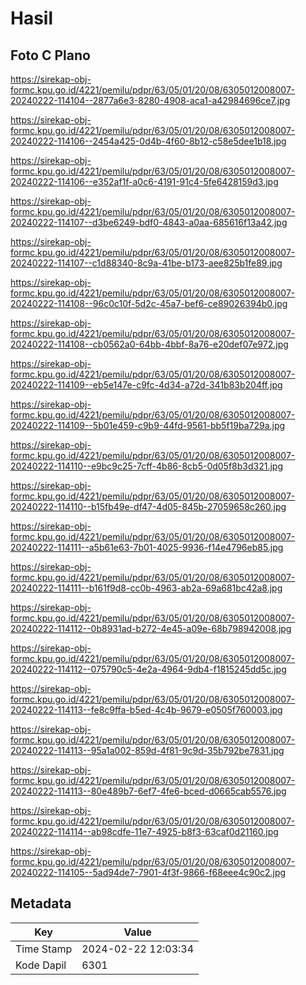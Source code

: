 # Hasil

## Foto C Plano

https://sirekap-obj-formc.kpu.go.id/4221/pemilu/pdpr/63/05/01/20/08/6305012008007-20240222-114104--2877a6e3-8280-4908-aca1-a42984696ce7.jpg

https://sirekap-obj-formc.kpu.go.id/4221/pemilu/pdpr/63/05/01/20/08/6305012008007-20240222-114106--2454a425-0d4b-4f60-8b12-c58e5dee1b18.jpg

https://sirekap-obj-formc.kpu.go.id/4221/pemilu/pdpr/63/05/01/20/08/6305012008007-20240222-114106--e352af1f-a0c6-4191-91c4-5fe6428159d3.jpg

https://sirekap-obj-formc.kpu.go.id/4221/pemilu/pdpr/63/05/01/20/08/6305012008007-20240222-114107--d3be6249-bdf0-4843-a0aa-685616f13a42.jpg

https://sirekap-obj-formc.kpu.go.id/4221/pemilu/pdpr/63/05/01/20/08/6305012008007-20240222-114107--c1d88340-8c9a-41be-b173-aee825b1fe89.jpg

https://sirekap-obj-formc.kpu.go.id/4221/pemilu/pdpr/63/05/01/20/08/6305012008007-20240222-114108--96c0c10f-5d2c-45a7-bef6-ce89026394b0.jpg

https://sirekap-obj-formc.kpu.go.id/4221/pemilu/pdpr/63/05/01/20/08/6305012008007-20240222-114108--cb0562a0-64bb-4bbf-8a76-e20def07e972.jpg

https://sirekap-obj-formc.kpu.go.id/4221/pemilu/pdpr/63/05/01/20/08/6305012008007-20240222-114109--eb5e147e-c9fc-4d34-a72d-341b83b204ff.jpg

https://sirekap-obj-formc.kpu.go.id/4221/pemilu/pdpr/63/05/01/20/08/6305012008007-20240222-114109--5b01e459-c9b9-44fd-9561-bb5f19ba729a.jpg

https://sirekap-obj-formc.kpu.go.id/4221/pemilu/pdpr/63/05/01/20/08/6305012008007-20240222-114110--e9bc9c25-7cff-4b86-8cb5-0d05f8b3d321.jpg

https://sirekap-obj-formc.kpu.go.id/4221/pemilu/pdpr/63/05/01/20/08/6305012008007-20240222-114110--b15fb49e-df47-4d05-845b-27059658c260.jpg

https://sirekap-obj-formc.kpu.go.id/4221/pemilu/pdpr/63/05/01/20/08/6305012008007-20240222-114111--a5b61e63-7b01-4025-9936-f14e4796eb85.jpg

https://sirekap-obj-formc.kpu.go.id/4221/pemilu/pdpr/63/05/01/20/08/6305012008007-20240222-114111--b161f9d8-cc0b-4963-ab2a-69a681bc42a8.jpg

https://sirekap-obj-formc.kpu.go.id/4221/pemilu/pdpr/63/05/01/20/08/6305012008007-20240222-114112--0b8931ad-b272-4e45-a09e-68b798942008.jpg

https://sirekap-obj-formc.kpu.go.id/4221/pemilu/pdpr/63/05/01/20/08/6305012008007-20240222-114112--075790c5-4e2a-4964-9db4-f1815245dd5c.jpg

https://sirekap-obj-formc.kpu.go.id/4221/pemilu/pdpr/63/05/01/20/08/6305012008007-20240222-114113--fe8c9ffa-b5ed-4c4b-9679-e0505f760003.jpg

https://sirekap-obj-formc.kpu.go.id/4221/pemilu/pdpr/63/05/01/20/08/6305012008007-20240222-114113--95a1a002-859d-4f81-9c9d-35b792be7831.jpg

https://sirekap-obj-formc.kpu.go.id/4221/pemilu/pdpr/63/05/01/20/08/6305012008007-20240222-114113--80e489b7-6ef7-4fe6-bced-d0665cab5576.jpg

https://sirekap-obj-formc.kpu.go.id/4221/pemilu/pdpr/63/05/01/20/08/6305012008007-20240222-114114--ab98cdfe-11e7-4925-b8f3-63caf0d21160.jpg

https://sirekap-obj-formc.kpu.go.id/4221/pemilu/pdpr/63/05/01/20/08/6305012008007-20240222-114105--5ad94de7-7901-4f3f-9866-f68eee4c90c2.jpg


## Metadata

| Key        | Value               |
| ---------- | ------------------- |
| Time Stamp | 2024-02-22 12:03:34 |
| Kode Dapil | 6301                |




